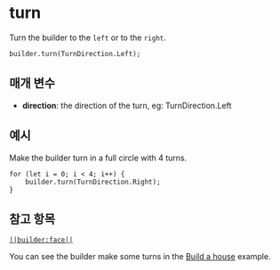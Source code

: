 # turn

Turn the builder to the `left` or to the `right`.

```sig
builder.turn(TurnDirection.Left);
```

## 매개 변수

* **direction**: the direction of the turn, eg: TurnDirection.Left

## 예시

Make the builder turn in a full circle with 4 turns.

```blocks
for (let i = 0; i < 4; i++) {
    builder.turn(TurnDirection.Right);
}
```

## 참고 항목

[`||builder:face||`](/reference/builder/face)

You can see the builder make some turns in the [Build a house](/examples/house-builder) example.